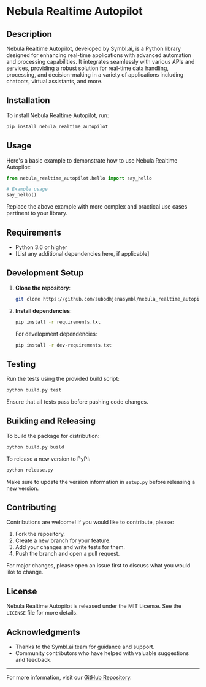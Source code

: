 # Nebula Realtime Autopilot

## Description

Nebula Realtime Autopilot, developed by Symbl.ai, is a Python library designed for enhancing real-time applications with advanced automation and processing capabilities. It integrates seamlessly with various APIs and services, providing a robust solution for real-time data handling, processing, and decision-making in a variety of applications including chatbots, virtual assistants, and more.

## Installation

To install Nebula Realtime Autopilot, run:

```bash
pip install nebula_realtime_autopilot
```

## Usage

Here's a basic example to demonstrate how to use Nebula Realtime Autopilot:

```python
from nebula_realtime_autopilot.hello import say_hello

# Example usage
say_hello()
```

Replace the above example with more complex and practical use cases pertinent to your library.

## Requirements

- Python 3.6 or higher
- [List any additional dependencies here, if applicable]

## Development Setup

1. **Clone the repository**:

   ```bash
   git clone https://github.com/subodhjenasymbl/nebula_realtime_autopilot.git
   ```

2. **Install dependencies**:

   ```bash
   pip install -r requirements.txt
   ```

   For development dependencies:

   ```bash
   pip install -r dev-requirements.txt
   ```

## Testing

Run the tests using the provided build script:

```bash
python build.py test
```

Ensure that all tests pass before pushing code changes.

## Building and Releasing

To build the package for distribution:

```bash
python build.py build
```

To release a new version to PyPI:

```bash
python release.py
```

Make sure to update the version information in `setup.py` before releasing a new version.

## Contributing

Contributions are welcome! If you would like to contribute, please:

1. Fork the repository.
2. Create a new branch for your feature.
3. Add your changes and write tests for them.
4. Push the branch and open a pull request.

For major changes, please open an issue first to discuss what you would like to change.

## License

Nebula Realtime Autopilot is released under the MIT License. See the `LICENSE` file for more details.

## Acknowledgments

- Thanks to the Symbl.ai team for guidance and support.
- Community contributors who have helped with valuable suggestions and feedback.

---

For more information, visit our [GitHub Repository](https://github.com/subodhjenasymbl/nebula_realtime_autopilot).
